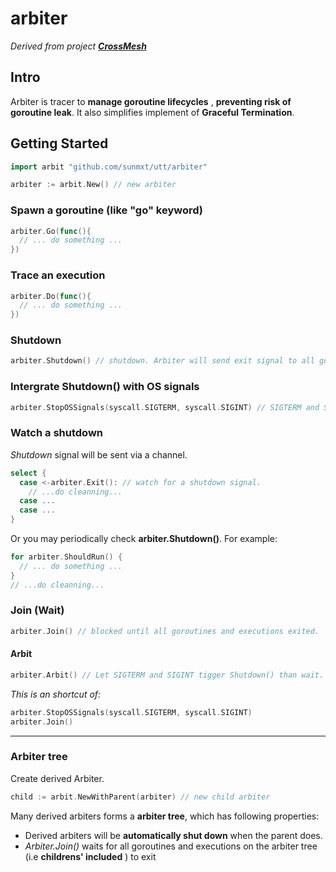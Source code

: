 # arbiter

*Derived from project [**CrossMesh**](https://github.com/Sunmxt/utt)*



## Intro

Arbiter is tracer to **manage goroutine lifecycles** , **preventing risk of goroutine leak**. It also simplifies implement of **Graceful Termination**.



## Getting Started

```go
import arbit "github.com/sunmxt/utt/arbiter"
```

```go
arbiter := arbit.New() // new arbiter
```



### Spawn a goroutine (like "go" keyword)

```go
arbiter.Go(func(){
  // ... do something ...
})
```

### Trace an execution

```go
arbiter.Do(func(){
  // ... do something ...
})
```



### Shutdown

```go
arbiter.Shutdown() // shutdown. Arbiter will send exit signal to all goroutines and executions. 
```

### Intergrate Shutdown() with OS signals

```go
arbiter.StopOSSignals(syscall.SIGTERM, syscall.SIGINT) // SIGTERM and SIGINT will tigger Shutdown().
```

### Watch a shutdown

*Shutdown* signal will be sent via a channel.

```go
select {
  case <-arbiter.Exit(): // watch for a shutdown signal.
    // ...do cleanning...
  case ...
  case ...
}
```

Or you may periodically check **arbiter.Shutdown()**. For example: 

```go
for arbiter.ShouldRun() {
  // ... do something ...
}
// ...do cleanning...
```



### Join (Wait)

```go
arbiter.Join() // blocked until all goroutines and executions exited.
```

#### Arbit

```go
arbiter.Arbit() // Let SIGTERM and SIGINT tigger Shutdown() than wait.
```

*This is an shortcut of:*

```go
arbiter.StopOSSignals(syscall.SIGTERM, syscall.SIGINT)
arbiter.Join()
```



---

### Arbiter tree

Create derived Arbiter.

```go
child := arbit.NewWithParent(arbiter) // new child arbiter
```

Many derived arbiters forms a **arbiter tree**, which has following properties:

- Derived arbiters will be **automatically shut down** when the parent does.
- *Arbiter.Join()* waits for all goroutines and executions on the arbiter tree (i.e **childrens' included** ) to exit



